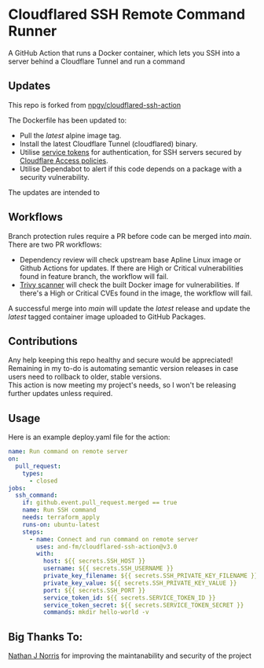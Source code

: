 # Cloudflared SSH Remote Command Runner

A GitHub Action that runs a Docker container, which lets you SSH into a server behind a Cloudflare Tunnel and run a command

## Updates

This repo is forked from [npgy/cloudflared-ssh-action](https://github.com/npgy/cloudflared-ssh-action)

The Dockerfile has been updated to:

- Pull the _latest_ alpine image tag.
- Install the latest Cloudflare Tunnel (cloudflared) binary.
- Utilise [service tokens](https://developers.cloudflare.com/cloudflare-one/identity/service-tokens/) for authentication, for SSH servers secured by [Cloudflare Access policies](https://developers.cloudflare.com/cloudflare-one/policies/access/).
- Utilise Dependabot to alert if this code depends on a package with a security vulnerability.

The updates are intended to

## Workflows

Branch protection rules require a PR before code can be merged into _main_. There are two PR workflows:

- Dependency review will check upstream base Apline Linux image or Github Actions for updates. If there are High or Critical vulnerabilities found in feature branch, the workflow will fail.
- [Trivy scanner](https://github.com/aquasecurity/trivy) will check the built Docker image for vulnerabilities. If there's a High or Critical CVEs found in the image, the workflow will fail.

A successful merge into _main_ will update the _latest_ release and update the _latest_ tagged container image uploaded to GitHub Packages.

## Contributions

Any help keeping this repo healthy and secure would be appreciated! \
Remaining in my to-do is automating semantic version releases in case users need to rollback to older, stable versions. \
This action is now meeting my project's needs, so I won't be releasing further updates unless required.

## Usage

Here is an example deploy.yaml file for the action:

```yaml
name: Run command on remote server
on:
  pull_request:
    types:
      - closed
jobs:
  ssh_command:
    if: github.event.pull_request.merged == true
    name: Run SSH command
    needs: terraform_apply
    runs-on: ubuntu-latest
    steps:
      - name: Connect and run command on remote server
        uses: and-fm/cloudflared-ssh-action@v3.0
        with:
          host: ${{ secrets.SSH_HOST }}
          username: ${{ secrets.SSH_USERNAME }}
          private_key_filename: ${{ secrets.SSH_PRIVATE_KEY_FILENAME }}
          private_key_value: ${{ secrets.SSH_PRIVATE_KEY_VALUE }}
          port: ${{ secrets.SSH_PORT }}
          service_token_id: ${{ secrets.SERVICE_TOKEN_ID }}
          service_token_secret: ${{ secrets.SERVICE_TOKEN_SECRET }}
          commands: mkdir hello-world -v
```

## Big Thanks To:

[Nathan J Norris](https://github.com/nathanjnorris) for improving the maintanability and security of the project
